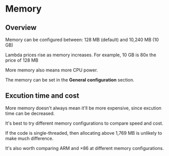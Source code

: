 # Memory

## Overview

Memory can be configured between: 128 MB (default) and 10,240 MB (10 GB)

Lambda prices rise as memory increases. For example, 10 GB is 80x the price of 128 MB

More memory also means more CPU power.

The memory can be set in the **General configuration** section.


## Excution time and cost

More memory doesn't always mean it'll be more expensive, since excution time can be decreased.

It's best to try different memory configurations to compare speed and cost.

If the code is single-threaded, then allocating above 1,769 MB is unlikely to make much difference.

It's also worth comparing ARM and ×86 at different memory configurations.
